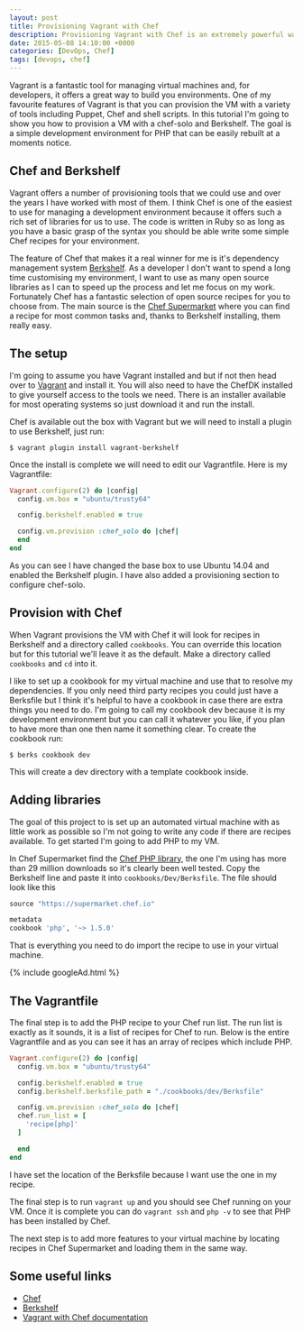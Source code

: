 ```yaml
---
layout: post
title: Provisioning Vagrant with Chef
description: Provisioning Vagrant with Chef is an extremely powerful way to build your environment but can be hard to learn. This article will give you the basics
date: 2015-05-08 14:10:00 +0000
categories: [DevOps, Chef]
tags: [devops, chef]
---
```



Vagrant is a fantastic tool for managing virtual machines and, for developers, it offers a great way to build you environments. One of my favourite features of Vagrant is that you can provision the VM with a variety of tools including Puppet, Chef and shell scripts. In this tutorial I'm going to show you how to provision a VM with a chef-solo and Berkshelf. The goal is a simple development environment for PHP that can be easily rebuilt at a moments notice.

Chef and Berkshelf
------------------

Vagrant offers a number of provisioning tools that we could use and over the years I have worked with most of them. I think Chef is one of the easiest to use for managing a development environment because it offers such a rich set of libraries for us to use. The code is written in Ruby so as long as you have a basic grasp of the syntax you should be able write some simple Chef recipes for your environment.

The feature of Chef that makes it a real winner for me is it's dependency management system [Berkshelf](http://berkshelf.com/). As a developer I don't want to spend a long time customising my environment, I want to use as many open source libraries as I can to speed up the process and let me focus on my work. Fortunately Chef has a fantastic selection of open source recipes for you to choose from. The main source is the [Chef Supermarket](https://supermarket.chef.io/) where you can find a recipe for most common tasks and, thanks to Berkshelf installing, them really easy.

The setup
---------

I'm going to assume you have Vagrant installed and but if not then head over to [Vagrant](https://www.vagrantup.com/ "Vagrant") and install it. You will also need to have the ChefDK installed to give yourself access to the tools we need. There is an installer available for most operating systems so just download it and run the install.

Chef is available out the box with Vagrant but we will need to install a plugin to use Berkshelf, just run:

	$ vagrant plugin install vagrant-berkshelf

Once the install is complete we will need to edit our Vagrantfile. Here is my Vagrantfile:

```ruby
Vagrant.configure(2) do |config|
  config.vm.box = "ubuntu/trusty64"

  config.berkshelf.enabled = true

  config.vm.provision :chef_solo do |chef|
  end
end
```

As you can see I have changed the base box to use Ubuntu 14.04 and enabled the Berkshelf plugin. I have also added  a provisioning section to configure chef-solo.

Provision with Chef
-------------------

When Vagrant provisions the VM with Chef it will look for recipes in Berkshelf and a directory called `cookbooks`. You can override this location but for this tutorial we'll leave it as the default. Make a directory called `cookbooks` and `cd` into it.

I like to set up a cookbook for my virtual machine and use that to resolve my dependencies. If you only need third party recipes you could just have a Berksfile but I think it's helpful to have a cookbook in case there are extra things you need to do. I'm going to call my cookbook dev because it is my development environment but you can call it whatever you like, if you plan to have more than one then name it something clear. To create the cookbook run:

	$ berks cookbook dev

This will create a dev directory with a template cookbook inside.

Adding libraries
----------------

The goal of this project to is set up an automated virtual machine with as little work as possible so I'm not going to write any code if there are recipes available. To get started I'm going to add PHP to my VM.

In Chef Supermarket find the [Chef PHP library](https://supermarket.chef.io/cookbooks/php), the one I'm using has more than 29 million downloads so it's clearly been well tested. Copy the Berkshelf line and paste it into `cookbooks/Dev/Berksfile`. The file should look like this

```ruby
source "https://supermarket.chef.io"

metadata
cookbook 'php', '~> 1.5.0'
```

That is everything you need to do import the recipe to use in your virtual machine.

{% include googleAd.html %}

The Vagrantfile
----------------

The final step is to add the PHP recipe to your Chef run list. The run list is exactly as it sounds, it is a list of recipes for Chef to run. Below is the entire Vagrantfile and as you can see it has an array of recipes which include PHP.

```ruby
Vagrant.configure(2) do |config|
  config.vm.box = "ubuntu/trusty64"

  config.berkshelf.enabled = true
  config.berkshelf.berksfile_path = "./cookbooks/dev/Berksfile"

  config.vm.provision :chef_solo do |chef|
  chef.run_list = [
    'recipe[php]'
  ]

  end
end
```
I have set the location of the Berksfile because I want use the one in my recipe.

The final step is to run `vagrant up` and you should see Chef running on your VM. Once it is complete you can do `vagrant ssh` and `php -v` to see that PHP has been installed by Chef.

The next step is to add more features to your virtual machine by locating recipes in Chef Supermarket and loading them in the same way.

##  Some useful links

* [Chef](https://www.chef.io/)
* [Berkshelf](http://berkshelf.com/)
* [Vagrant with Chef documentation](https://docs.vagrantup.com/v2/provisioning/chef_solo.html)
